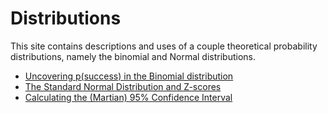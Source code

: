 # Distributions

This site contains descriptions and uses of a couple theoretical probability distributions, namely the binomial and Normal distributions.

- [Uncovering p(success) in the Binomial distribution](./wine_report.html)
- [The Standard Normal Distribution and Z-scores](./wine_report.html)
- [Calculating the (Martian) 95% Confidence Interval](./wine_report.html)
